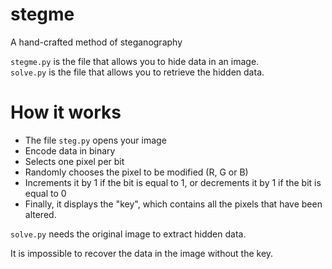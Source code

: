 # stegme
A hand-crafted method of steganography

`stegme.py` is the file that allows you to hide data in an image.<br>
`solve.py` is the file that allows you to retrieve the hidden data.<br>

# How it works
- The file `steg.py` opens your image
- Encode data in binary
- Selects one pixel per bit
- Randomly chooses the pixel to be modified (R, G or B) 
- Increments it by 1 if the bit is equal to 1, or decrements it by 1 if the bit is equal to 0
- Finally, it displays the "key", which contains all the pixels that have been altered.

`solve.py` needs the original image to extract hidden data.

It is impossible to recover the data in the image without the key.

